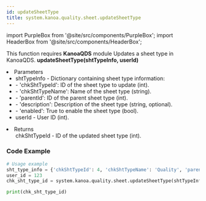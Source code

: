 ```yaml
---
id: updateSheetType
title: system.kanoa.quality.sheet.updateSheetType
---
```


import PurpleBox from '@site/src/components/PurpleBox';
import HeaderBox from '@site/src/components/HeaderBox';

<PurpleBox>This function requires <b>KanoaQDS</b> module</PurpleBox>
<HeaderBox header="Description">Updates a sheet type in KanoaQDS.</HeaderBox>
<HeaderBox header="Syntax">
    <b>updateSheetType(shtTypeInfo, userId)</b>
    <li> Parameters <br />
        <ul>
            <li>shtTypeInfo - Dictionary containing sheet type information:</li>
            <li>  - 'chkShtTypeId': ID of the sheet type to update (int).</li>
            <li>  - 'chkShtTypeName': Name of the sheet type (string).</li>
            <li>  - 'parentId': ID of the parent sheet type (int).</li>
            <li>  - 'description': Description of the sheet type (string, optional).</li>
            <li>  - 'enabled': True to enable the sheet type (bool).</li>
            <li>userId - User ID (int).</li>
        </ul>
    </li>
    <li> Returns <br />
        <ul>chkShtTypeId - ID of the updated sheet type (int).</ul>
    </li>
</HeaderBox>

### Code Example
```python
# Usage example
sht_type_info = {'chkShtTypeId': 4, 'chkShtTypeName': 'Quality', 'parentId': 1, 'description': None, 'enabled': True}
user_id = 123
chk_sht_type_id = system.kanoa.quality.sheet.updateSheetType(shtTypeInfo=sht_type_info, userId=user_id)

print(chk_sht_type_id)
